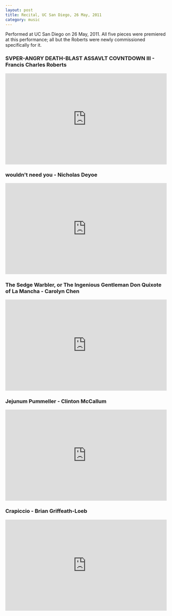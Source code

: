 ```yaml
---
layout: post
title: Recital, UC San Diego, 26 May, 2011
category: music
---
```

Performed at UC San Diego on 26 May, 2011. All five pieces were premiered at this performance; all but the Roberts were newly commissioned specifically for it.
<h3>SVPER-ANGRY DEATH-BLAST ASSAVLT COVNTDOWN III - Francis Charles Roberts</h3>
<div style="position:relative; width:100%; height:0px; padding-bottom:56.250%"><iframe allow="fullscreen" allowfullscreen height="100%" src="https://streamable.com/e/379sy8?loop=0" width="100%" style="border:none; width:100%; height:100%; position:absolute; left:0px; top:0px; overflow:hidden;"></iframe></div>
<h3>wouldn't need you - Nicholas Deyoe</h3>
<div style="position:relative; width:100%; height:0px; padding-bottom:56.250%"><iframe allow="fullscreen" allowfullscreen height="100%" src="https://streamable.com/e/fzs9y4?loop=0" width="100%" style="border:none; width:100%; height:100%; position:absolute; left:0px; top:0px; overflow:hidden;"></iframe></div>
<h3>The Sedge Warbler, or The Ingenious Gentleman Don Quixote of La Mancha - Carolyn Chen</h3>
<div style="position:relative; width:100%; height:0px; padding-bottom:56.250%"><iframe allow="fullscreen" allowfullscreen height="100%" src="https://streamable.com/e/ric4td?loop=0" width="100%" style="border:none; width:100%; height:100%; position:absolute; left:0px; top:0px; overflow:hidden;"></iframe></div>
<h3>Jejunum Pummeller - Clinton McCallum</h3>
<div style="position:relative; width:100%; height:0px; padding-bottom:56.250%"><iframe allow="fullscreen" allowfullscreen height="100%" src="https://streamable.com/e/xzkk3h?loop=0" width="100%" style="border:none; width:100%; height:100%; position:absolute; left:0px; top:0px; overflow:hidden;"></iframe></div>
<h3>Crapiccio - Brian Griffeath-Loeb</h3>
<div style="position:relative; width:100%; height:0px; padding-bottom:56.250%"><iframe allow="fullscreen" allowfullscreen height="100%" src="https://streamable.com/e/dxlinr?loop=0" width="100%" style="border:none; width:100%; height:100%; position:absolute; left:0px; top:0px; overflow:hidden;"></iframe></div>